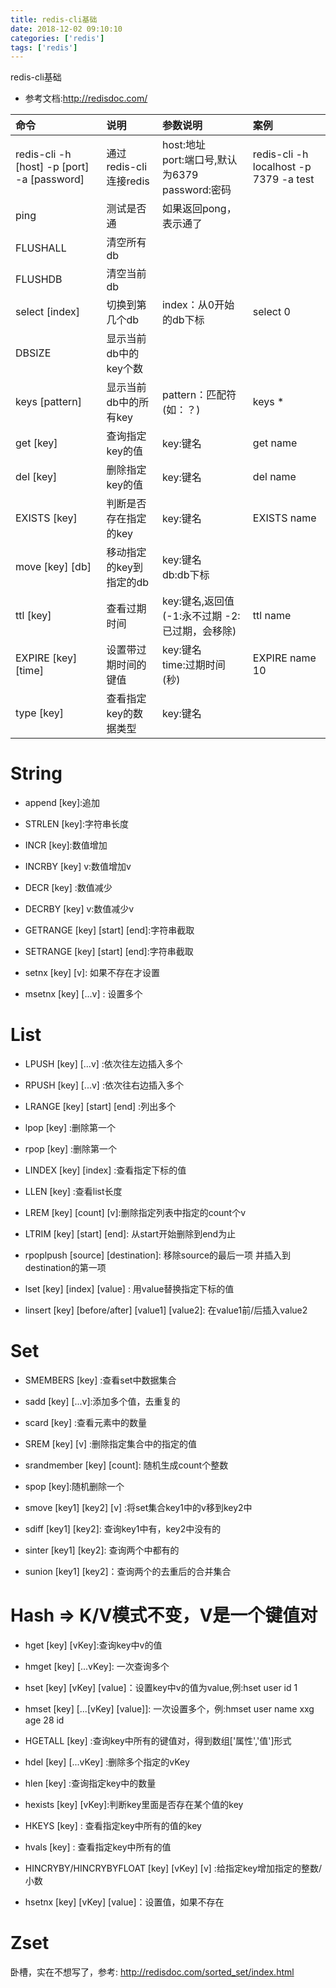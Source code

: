 ```yaml
---
title: redis-cli基础
date: 2018-12-02 09:10:10 
categories: ['redis']
tags: ['redis']
---
```


redis-cli基础
<!-- more -->

- 参考文档:http://redisdoc.com/


| 命令 | 说明 | 参数说明 | 案例
| :--- | :--- | :--- | :--- 
|redis-cli -h [host] -p [port] -a [password]| 通过redis-cli连接redis | host:地址<br>port:端口号,默认为6379<br> password:密码 | redis-cli -h localhost -p 7379 -a test
| ping | 测试是否通 | 如果返回pong，表示通了 | 
| FLUSHALL | 清空所有db |  | 
| FLUSHDB | 清空当前db |  | 
| select [index] | 切换到第几个db | index：从0开始的db下标 | select 0
| DBSIZE | 显示当前db中的key个数  |  | 
| keys [pattern] | 显示当前db中的所有key | pattern：匹配符(如：？) |  keys *
| get [key] | 查询指定key的值 | key:键名  |  get name
| del [key] | 删除指定key的值 | key:键名  |  del name
| EXISTS [key] | 判断是否存在指定的key  | key:键名 |  EXISTS name
| move [key] [db] | 移动指定的key到指定的db |key:键名<br> db:db下标  | 
| ttl [key] | 查看过期时间  | key:键名,返回值(-1:永不过期 -2:已过期，会移除) |  ttl name
| EXPIRE [key] [time] | 设置带过期时间的键值 | key:键名<br>time:过期时间(秒)<br>| EXPIRE name 10
| type [key]| 查看指定key的数据类型 | key:键名| 

# String
- append [key]:追加   

- STRLEN [key]:字符串长度

- INCR [key]:数值增加 

- INCRBY [key] v:数值增加v

- DECR [key] :数值减少

- DECRBY [key] v:数值减少v

- GETRANGE [key] [start] [end]:字符串截取

- SETRANGE [key] [start] [end]:字符串截取

- setnx [key] [v]: 如果不存在才设置

- msetnx [key] [...v] : 设置多个

# List
- LPUSH [key] [...v] :依次往左边插入多个

- RPUSH [key] [...v] :依次往右边插入多个

- LRANGE [key] [start] [end] :列出多个

- lpop [key] :删除第一个

- rpop [key] :删除第一个

- LINDEX [key] [index] :查看指定下标的值

- LLEN [key] :查看list长度

- LREM [key] [count] [v]:删除指定列表中指定的count个v

- LTRIM [key] [start] [end]: 从start开始删除到end为止

- rpoplpush [source] [destination]: 移除source的最后一项 并插入到destination的第一项

- lset [key] [index] [value] : 用value替换指定下标的值

- linsert [key] [before/after] [value1] [value2]: 在value1前/后插入value2

# Set
- SMEMBERS [key] :查看set中数据集合

- sadd [key] [...v]:添加多个值，去重复的

- scard [key] :查看元素中的数量

- SREM [key] [v] :删除指定集合中的指定的值

- srandmember [key] [count]: 随机生成count个整数

- spop [key]:随机删除一个

- smove [key1] [key2] [v] :将set集合key1中的v移到key2中

- sdiff [key1] [key2]: 查询key1中有，key2中没有的

- sinter [key1] [key2]: 查询两个中都有的

- sunion [key1] [key2]：查询两个的去重后的合并集合

# Hash => K/V模式不变，V是一个键值对

- hget [key] [vKey]:查询key中v的值

- hmget [key] [...vKey]: 一次查询多个

- hset [key] [vKey] [value]：设置key中v的值为value,例:hset user id 1

- hmset [key] [...[vKey] [value]]: 一次设置多个，例:hmset user name xxg age 28 id

- HGETALL [key] :查询key中所有的键值对，得到数组['属性','值']形式

- hdel [key] [...vKey] :删除多个指定的vKey

- hlen [key] :查询指定key中的数量

- hexists [key] [vKey]:判断key里面是否存在某个值的key

- HKEYS [key] : 查看指定key中所有的值的key

- hvals [key] : 查看指定key中所有的值

- HINCRYBY/HINCRYBYFLOAT [key] [vKey] [v] :给指定key增加指定的整数/小数

- hsetnx [key] [vKey] [value]：设置值，如果不存在

# Zset 

卧槽，实在不想写了，参考: http://redisdoc.com/sorted_set/index.html
